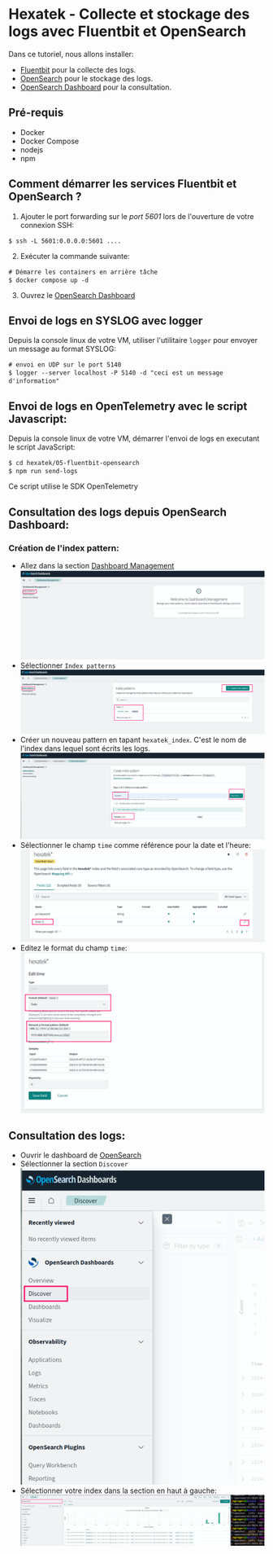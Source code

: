 # Hexatek - Collecte et stockage des logs avec Fluentbit et OpenSearch

Dans ce tutoriel, nous allons installer:
- [Fluentbit](https://fluentbit.io) pour la collecte des logs.
- [OpenSearch](https://opensearch.org/) pour le stockage des logs.
- [OpenSearch Dashboard](https://opensearch.org/) pour la consultation.

## Pré-requis

* Docker
* Docker Compose
* nodejs
* npm

## Comment démarrer les services Fluentbit et OpenSearch ?

1. Ajouter le port forwarding sur le *port 5601* lors de l'ouverture de votre connexion SSH:

```
$ ssh -L 5601:0.0.0.0:5601 ....
```

2. Exécuter la commande suivante:
```
# Démarre les containers en arrière tâche
$ docker compose up -d
```

3. Ouvrez le [OpenSearch Dashboard](http://127.0.0.1:5601)

## Envoi de logs en SYSLOG avec logger

Depuis la console linux de votre VM, utiliser l'utilitaire `logger` pour envoyer un message au format SYSLOG:

```
# envoi en UDP sur le port 5140
$ logger --server localhost -P 5140 -d "ceci est un message d'information"
```

## Envoi de logs en OpenTelemetry avec le script Javascript:

Depuis la console linux de votre VM, démarrer l'envoi de logs en executant le script JavaScript:

```
$ cd hexatek/05-fluentbit-opensearch
$ npm run send-logs
```

Ce script utilise le SDK OpenTelemetry

## Consultation des logs depuis OpenSearch Dashboard:

### Création de l'index pattern:

- Allez dans la section [Dashboard Management](http://localhost:5601/app/management)
![Screenshot create index pattern](./dashboard-management.png)
- Sélectionner `Index patterns`
![Screenshot create index pattern](./index-pattern.png)
- Créer un nouveau pattern en tapant `hexatek_index`. C'est le nom de l'index dans lequel sont écrits les logs.
![Screenshot create index pattern](./create-index-pattern.png)
- Sélectionner le champ `time` comme référence pour la date et l'heure:
![Screenshot format time](./time-format.png)
- Editez le format du champ `time`:
![Screenshot format time](./time-format-1.png)

## Consultation des logs:

- Ouvrir le dashboard de [OpenSearch](http://localhost:5601/)
- Sélectionner la section `Discover`
![Screenshot discover](./visualize.png)
- Sélectionner votre index dans la section en haut à gauche:
![Screenshot index](./select-index.png)